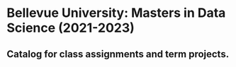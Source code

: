 # Bellevue University: Masters in Data Science (2021-2023)
## Catalog for class assignments and term projects.
